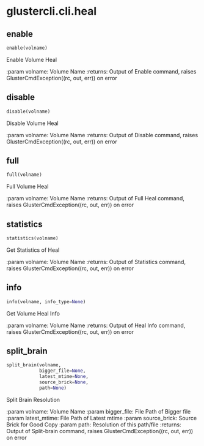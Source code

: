 
# glustercli.cli.heal


## enable
```python
enable(volname)
```

Enable Volume Heal

:param volname: Volume Name
:returns: Output of Enable command, raises
 GlusterCmdException((rc, out, err)) on error


## disable
```python
disable(volname)
```

Disable Volume Heal

:param volname: Volume Name
:returns: Output of Disable command, raises
 GlusterCmdException((rc, out, err)) on error


## full
```python
full(volname)
```

Full Volume Heal

:param volname: Volume Name
:returns: Output of Full Heal command, raises
 GlusterCmdException((rc, out, err)) on error


## statistics
```python
statistics(volname)
```

Get Statistics of Heal

:param volname: Volume Name
:returns: Output of Statistics command, raises
 GlusterCmdException((rc, out, err)) on error


## info
```python
info(volname, info_type=None)
```

Get Volume Heal Info

:param volname: Volume Name
:returns: Output of Heal Info command, raises
 GlusterCmdException((rc, out, err)) on error


## split_brain
```python
split_brain(volname,
            bigger_file=None,
            latest_mtime=None,
            source_brick=None,
            path=None)
```

Split Brain Resolution

:param volname: Volume Name
:param bigger_file: File Path of Bigger file
:param latest_mtime: File Path of Latest mtime
:param source_brick: Source Brick for Good Copy
:param path: Resolution of this path/file
:returns: Output of Split-brain command, raises
 GlusterCmdException((rc, out, err)) on error

